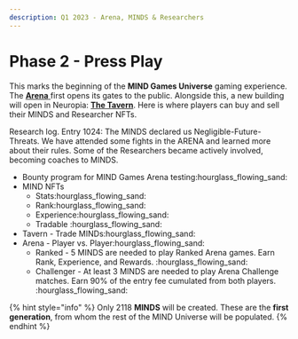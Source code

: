 ```yaml
---
description: Q1 2023 - Arena, MINDS & Researchers
---
```


# Phase 2 - Press Play

This marks the beginning of the **MIND Games Universe** gaming experience. The [**Arena** ](../../learn/game-basics/arena/)first opens its gates to the public. Alongside this, a new building will open in Neuropia: [**The Tavern**](../../learn/game-basics/neuropia/tavern.md). Here is where players can buy and sell their MINDS and Researcher NFTs.

Research log. Entry 1024: The MINDS declared us Negligible-Future-Threats. We have attended some fights in the ARENA and learned more about their rules. Some of the Researchers became actively involved, becoming coaches to MINDS.

* Bounty program for MIND Games Arena testing:hourglass\_flowing\_sand:
* MIND NFTs
  * Stats:hourglass\_flowing\_sand:
  * Rank:hourglass\_flowing\_sand:
  * Experience:hourglass\_flowing\_sand:
  * Tradable :hourglass\_flowing\_sand:
* Tavern - Trade MINDs:hourglass\_flowing\_sand:
* Arena - Player vs. Player:hourglass\_flowing\_sand:
  * Ranked - 5 MINDS are needed to play Ranked Arena games. Earn Rank, Experience, and Rewards. :hourglass\_flowing\_sand:
  * Challenger - At least 3 MINDS are needed to play Arena Challenge matches. Earn 90% of the entry fee cumulated from both players. :hourglass\_flowing\_sand:

{% hint style="info" %}
Only 2118 **MINDS** will be created. These are the **first generation**, from whom the rest of the MIND Universe will be populated.
{% endhint %}

